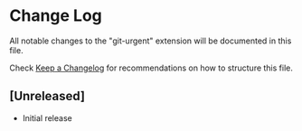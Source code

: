 # Change Log
All notable changes to the "git-urgent" extension will be documented in this file.

Check [Keep a Changelog](http://keepachangelog.com/) for recommendations on how to structure this file.

## [Unreleased]
- Initial release